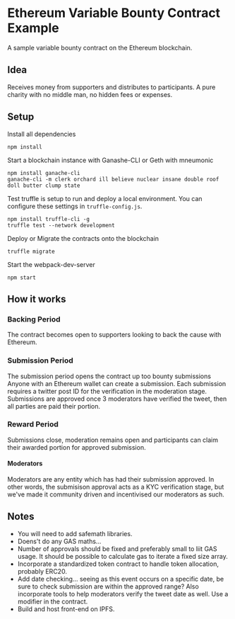 # Ethereum Variable Bounty Contract Example
A sample variable bounty contract on the Ethereum blockchain.

## Idea
Receives money from supporters and distributes to participants. A pure charity with no middle man, no hidden fees or expenses.

## Setup
Install all dependencies
```
npm install
```
Start a blockchain instance with Ganashe-CLI or Geth with mneumonic
```
npm install ganache-cli
ganache-cli -m clerk orchard ill believe nuclear insane double roof doll butter clump state
```

Test truffle is setup to run and deploy a local environment. You can configure these settings in `truffle-config.js`.
```
npm install truffle-cli -g
truffle test --network development
```

Deploy or Migrate the contracts onto the blockchain
```
truffle migrate
```

Start the webpack-dev-server
```
npm start
```

## How it works

### Backing Period
The contract becomes open to supporters looking to back the cause with Ethereum.

### Submission Period
The submission period opens the contract up too bounty submissions
Anyone with an Ethereum wallet can create a submission. Each submission requires a twitter post ID for the verification in the moderation stage. Submissions are approved once 3 moderators have verified the tweet, then all parties are paid their portion.

### Reward Period
Submissions close, moderation remains open and participants can claim their awarded portion for approved submission.

#### Moderators
Moderators are any entity which has had their submission approved. In other words, the submisison approval acts as a KYC verification stage, but we've made it community driven and incentivised our moderators as such.

## Notes
- You will need to add safemath libraries.
- Doens't do any GAS maths...
- Number of approvals should be fixed and preferably small to liit GAS usage. It should be possible to calculate gas to iterate a fixed size array.
- Incorporate a standardized token contract to handle token allocation, probably ERC20.
- Add date checking... seeing as this event occurs on a specific date, be sure to check submission are within the approved range? Also incorporate tools to help moderators verify the tweet date as well. Use a modifier in the contract.
- Build and host front-end on IPFS.